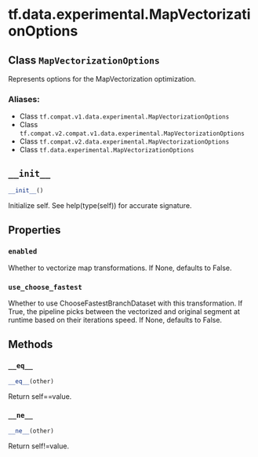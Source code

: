 <div itemscope itemtype="http://developers.google.com/ReferenceObject">
<meta itemprop="name" content="tf.data.experimental.MapVectorizationOptions" />
<meta itemprop="path" content="Stable" />
<meta itemprop="property" content="enabled"/>
<meta itemprop="property" content="use_choose_fastest"/>
<meta itemprop="property" content="__eq__"/>
<meta itemprop="property" content="__init__"/>
<meta itemprop="property" content="__ne__"/>
</div>

# tf.data.experimental.MapVectorizationOptions

## Class `MapVectorizationOptions`

Represents options for the MapVectorization optimization.



### Aliases:

* Class `tf.compat.v1.data.experimental.MapVectorizationOptions`
* Class `tf.compat.v2.compat.v1.data.experimental.MapVectorizationOptions`
* Class `tf.compat.v2.data.experimental.MapVectorizationOptions`
* Class `tf.data.experimental.MapVectorizationOptions`

<!-- Placeholder for "Used in" -->


<h2 id="__init__"><code>__init__</code></h2>

``` python
__init__()
```

Initialize self.  See help(type(self)) for accurate signature.




## Properties

<h3 id="enabled"><code>enabled</code></h3>

Whether to vectorize map transformations. If None, defaults to False.


<h3 id="use_choose_fastest"><code>use_choose_fastest</code></h3>

Whether to use ChooseFastestBranchDataset with this transformation. If True, the pipeline picks between the vectorized and original segment at runtime based on their iterations speed. If None, defaults to False.




## Methods

<h3 id="__eq__"><code>__eq__</code></h3>

``` python
__eq__(other)
```

Return self==value.


<h3 id="__ne__"><code>__ne__</code></h3>

``` python
__ne__(other)
```

Return self!=value.





